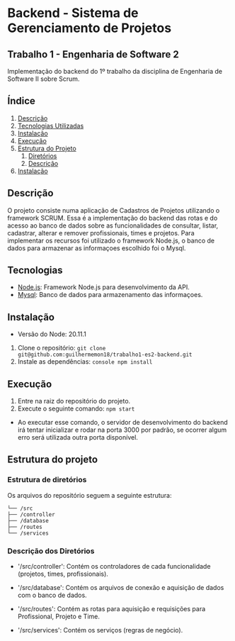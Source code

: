 # Backend - Sistema de Gerenciamento de Projetos
## Trabalho 1 - Engenharia de Software 2
Implementação do backend do 1º trabalho da disciplina de Engenharia de Software II sobre Scrum.

## Índice

1. [Descrição](#descrição)
2. [Tecnologias Utilizadas](#tecnologias)
3. [Instalação](#instalação)
4. [Execução](#execução)
5. [Estrutura do Projeto](#estrutura-do-projeto)
   1. [Diretórios](#estrutura-de-diretórios)
   2. [Descrição](#descrição-dos-diretórios)
3. [Instalação](#instalação)


## Descrição

O projeto consiste numa aplicação de Cadastros de Projetos utilizando o framework SCRUM. Essa é a implementação do backend das rotas e do acesso ao banco de dados sobre as funcionalidades de consultar, listar, cadastrar, alterar e remover profissionais, times e projetos.
Para implementar os recursos foi utilizado o framework Node.js, o banco de dados para armazenar as informaçoes escolhido foi o Mysql.

## Tecnologias

- [Node.js](https://nodejs.org/en): Framework Node.js para desenvolvimento da API.
- [Mysql](https://www.mysql.com/): Banco de dados para armazenamento das informaçoes.

## Instalação

- Versão do Node: 20.11.1

1. Clone o repositório: `git clone git@github.com:guilhermemon18/trabalho1-es2-backend.git`
2. Instale as dependências:
   ```console npm install```

## Execução
1. Entre na raiz do repositório do projeto.
2. Execute o seguinte comando: `npm start`

- Ao executar esse comando, o servidor de desenvolvimento do backend irá tentar inicializar e rodar na porta 3000 por padrão, se ocorrer algum erro será utilizada outra porta disponível.

## Estrutura do projeto

### Estrutura de diretórios

Os arquivos do repositório seguem a seguinte estrutura:

```
└── /src
├── /controller
├── /database
├── /routes
└── /services

```

### Descrição dos Diretórios

- '/src/controller': Contém os controladores de cada funcionalidade (projetos, times, profissionais).

- '/src/database': Contém os arquivos de conexão e aquisição de dados com o banco de dados.

- '/src/routes': Contém as rotas para aquisição e requisições para  Profissional, Projeto e Time.

- '/src/services': Contém os serviços (regras de negócio).
